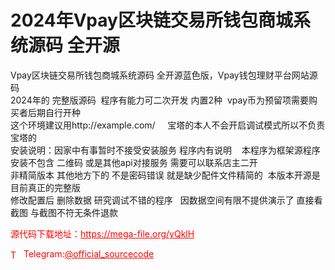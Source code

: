 # 2024年Vpay区块链交易所钱包商城系统源码 全开源

Vpay区块链交易所钱包商城系统源码 全开源蓝色版，Vpay钱包理财平台网站源码<br>2024年的 完整版源码  程序有能力可二次开发 内置2种  vpay币为预留项需要购买者后期自行开种<br>这个环境建议用http://example.com/     宝塔的本人不会开启调试模式所以不负责宝塔的<br>安装说明：因家中有事暂时不接受安装服务 程序内有说明    本程序为框架源程序 安装不包含 二维码 或是其他api对接服务 需要可以联系店主二开<br>非精简版本 其他地方下的 不是密码错误 就是缺少配件文件精简的  本版本开源是目前真正的完整版<br>修改配置后 删除数据 研究调试不错的程序   因数据空间有限不提供演示了 直接看截图 与截图不符无条件退款<br>


<p style="color: red;">源代码下载地址：<a href="https://mega-file.org/yQklH" style="color: red;">https://mega-file.org/yQklH</a></p><p style="color: red;"><img src="https://cdn-icons-png.flaticon.com/512/2111/2111646.png" alt="Telegram Icon" style="width: 16px; vertical-align: middle; margin-right: 5px;">Telegram:<a href="https://t.me/official_sourcecode" style="color: red;">@official_sourcecode</a></p>